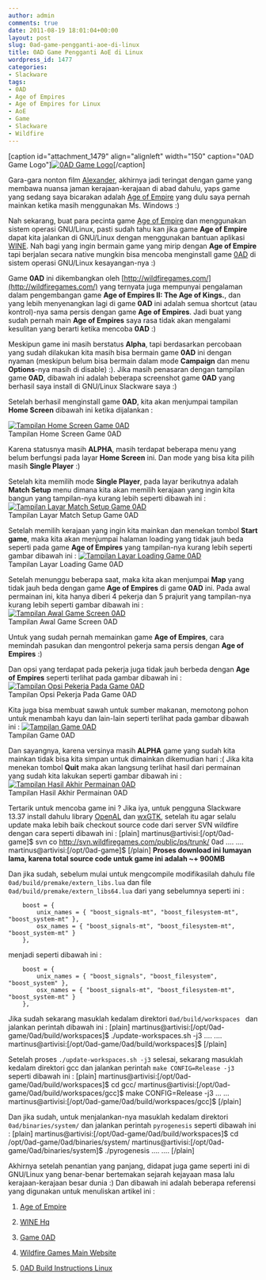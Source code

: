 ```yaml
---
author: admin
comments: true
date: 2011-08-19 18:01:04+00:00
layout: post
slug: 0ad-game-pengganti-aoe-di-linux
title: 0AD Game Pengganti AoE di Linux
wordpress_id: 1477
categories:
- Slackware
tags:
- 0AD
- Age of Empires
- Age of Empires for Linux
- AoE
- Game
- Slackware
- Wildfire
---
```


[caption id="attachment_1479" align="alignleft" width="150" caption="0AD Game Logo"][![0AD Game Logo](http://martinusadyh.web.id/wp-content/uploads/2011/08/0AD_gamelogo-150x150.png)](http://martinusadyh.web.id/wp-content/uploads/2011/08/0AD_gamelogo.png)[/caption]

Gara-gara nonton film [Alexander](http://www.imdb.com/title/tt0346491/), akhirnya jadi teringat dengan game yang membawa nuansa jaman kerajaan-kerajaan di abad dahulu, yaps game yang sedang saya bicarakan adalah [Age of Empire](http://en.wikipedia.org/wiki/Age_of_Empires) yang dulu saya pernah mainkan ketika masih menggunakan Ms. Windows :)

Nah sekarang, buat para pecinta game [Age of Empire](http://en.wikipedia.org/wiki/Age_of_Empires) dan menggunakan sistem operasi GNU/Linux, pasti sudah tahu kan jika game **Age of Empire** dapat kita jalankan di GNU/Linux dengan menggunakan bantuan aplikasi [WINE](http://www.winehq.org/).  Nah bagi yang ingin bermain game yang mirip dengan **Age of Empire** tapi berjalan secara native mungkin bisa mencoba menginstall game [0AD](http://www.wildfiregames.com/0ad/) di sistem operasi GNU/Linux kesayangan-nya :)

Game **0AD** ini dikembangkan oleh [http://wildfiregames.com/](http://wildfiregames.com/) yang ternyata juga mempunyai pengalaman dalam pengembangan game **Age of Empires II: The Age of Kings.**, dan yang lebih menyenangkan lagi di game **0AD** ini adalah semua shortcut (atau kontrol)-nya sama persis dengan game **Age of Empires**. Jadi buat yang sudah pernah main **Age of Empires** saya rasa tidak akan mengalami kesulitan yang berarti ketika mencoba **0AD** :)

Meskipun game ini masih berstatus **Alpha**, tapi berdasarkan percobaan yang sudah dilakukan kita masih bisa bermain game **0AD** ini dengan nyaman (meskipun belum bisa bermain dalam mode **Campaign** dan menu **Options**-nya masih di disable) :). Jika masih penasaran dengan tampilan game **0AD**, dibawah ini adalah beberapa screenshot game **0AD** yang berhasil saya install di GNU/Linux Slackware saya :)

Setelah berhasil menginstall game **0AD**, kita akan menjumpai tampilan **Home Screen** dibawah ini ketika dijalankan :

[![Tampilan Home Screen Game 0AD](http://martinusadyh.web.id/wp-content/gallery/tutorial/0ad-homescreen.png)](http://martinusadyh.web.id/gallery/?album=4&gallery=3&pid=124)  
Tampilan Home Screen Game 0AD
<!-- more -->
Karena statusnya masih **ALPHA**, masih terdapat beberapa menu yang belum berfungsi pada layar **Home Screen** ini. Dan mode yang bisa kita pilih masih **Single Player** :)

Setelah kita memilih mode **Single Player**, pada layar berikutnya adalah **Match Setup** menu dimana kita akan memilih kerajaan yang ingin kita bangun yang tampilan-nya kurang lebih seperti dibawah ini :
[![Tampilan Layar Match Setup Game 0AD](http://martinusadyh.web.id/wp-content/gallery/tutorial/0ad-match-setup-creen.png)](http://martinusadyh.web.id/gallery/?album=4&gallery=3&pid=126)  
Tampilan Layar Match Setup Game 0AD

Setelah memilih kerajaan yang ingin kita mainkan dan menekan tombol **Start game**, maka kita akan menjumpai halaman loading yang tidak jauh beda seperti pada game **Age of Empires** yang tampilan-nya kurang lebih seperti gambar dibawah ini :
[![Tampilan Layar Loading Game 0AD](http://martinusadyh.web.id/wp-content/gallery/tutorial/0ad-loading-creen.png)](http://martinusadyh.web.id/gallery/?album=4&gallery=3&pid=125)  
Tampilan Layar Loading Game 0AD

Setelah menunggu beberapa saat, maka kita akan menjumpai **Map** yang tidak jauh beda dengan game **Age of Empires** di game **0AD** ini. Pada awal permainan ini, kita hanya diberi 4 pekerja dan 5 prajurit yang tampilan-nya kurang lebih seperti gambar dibawah ini :
[![Tampilan Awal Game Screen 0AD](http://martinusadyh.web.id/wp-content/gallery/tutorial/0ad-game-creen.png)](http://martinusadyh.web.id/gallery/?album=4&gallery=3&pid=122)  
Tampilan Awal Game Screen 0AD

Untuk yang sudah pernah memainkan game **Age of Empires**, cara memindah pasukan dan mengontrol pekerja sama persis dengan **Age of Empires** :)

Dan opsi yang terdapat pada pekerja juga tidak jauh berbeda dengan **Age of Empires** seperti terlihat pada gambar dibawah ini :
[![Tampilan Opsi Pekerja Pada Game 0AD](http://martinusadyh.web.id/wp-content/gallery/tutorial/0ad-player-option-screen.png)](http://martinusadyh.web.id/gallery/?album=4&gallery=3&pid=127)  
Tampilan Opsi Pekerja Pada Game 0AD

Kita juga bisa membuat sawah untuk sumber makanan, memotong pohon untuk menambah kayu dan lain-lain seperti terlihat pada gambar dibawah ini :
[![Tampilan Game 0AD](http://martinusadyh.web.id/wp-content/gallery/tutorial/0ad-game-playing-screen.png)](http://martinusadyh.web.id/gallery/?album=4&gallery=3&pid=123)  
Tampilan Game 0AD

Dan sayangnya, karena versinya masih **ALPHA** game yang sudah kita mainkan tidak bisa kita simpan untuk dimainkan dikemudian hari :( Jika kita menekan tombol **Quit** maka akan langsung terlihat hasil dari permainan yang sudah kita lakukan seperti gambar dibawah ini :
[![Tampilan Hasil Akhir Permainan 0AD](http://martinusadyh.web.id/wp-content/gallery/tutorial/0ad-summary-creen.png)](http://martinusadyh.web.id/gallery/?album=4&gallery=3&pid=128)  
Tampilan Hasil Akhir Permainan 0AD

Tertarik untuk mencoba game ini ? Jika iya, untuk pengguna Slackware 13.37 install dahulu library [OpenAL](http://slackbuilds.org/repository/13.37/libraries/OpenAL/) dan [wxGTK](http://slackbuilds.org/repository/13.37/libraries/wxGTK/), setelah itu agar selalu update maka lebih baik checkout source code dari server SVN wildfire dengan cara seperti dibawah ini :
[plain]
martinus@artivisi:[/opt/0ad-game]$ svn co http://svn.wildfiregames.com/public/ps/trunk/ 0ad
....
....
martinus@artivisi:[/opt/0ad-game]$ 
[/plain]
**Proses download ini lumayan lama, karena total source code untuk game ini adalah ~+ 900MB**

Dan jika sudah, sebelum mulai untuk mengcompile modifikasilah dahulu file `0ad/build/premake/extern_libs.lua` dan file `0ad/build/premake/extern_libs64.lua` dari yang sebelumnya seperti ini :

    
    
        boost = {
            unix_names = { "boost_signals-mt", "boost_filesystem-mt", "boost_system-mt" },
            osx_names = { "boost_signals-mt", "boost_filesystem-mt", "boost_system-mt" }
        },
    



menjadi seperti dibawah ini :

    
    
        boost = {
            unix_names = { "boost_signals", "boost_filesystem", "boost_system" },
            osx_names = { "boost_signals-mt", "boost_filesystem-mt", "boost_system-mt" }
        },
    



Jika sudah sekarang masuklah kedalam direktori `0ad/build/workspaces ` dan jalankan perintah dibawah ini :
[plain]
martinus@artivisi:[/opt/0ad-game/0ad/build/workspaces]$ ./update-workspaces.sh -j3
....
....
martinus@artivisi:[/opt/0ad-game/0ad/build/workspaces]$ 
[/plain]

Setelah proses `./update-workspaces.sh -j3` selesai, sekarang masuklah kedalam direktori gcc dan jalankan perintah `make CONFIG=Release -j3` seperti dibawah ini :
[plain]
martinus@artivisi:[/opt/0ad-game/0ad/build/workspaces]$ cd gcc/
martinus@artivisi:[/opt/0ad-game/0ad/build/workspaces/gcc]$ make CONFIG=Release -j3
...
...
martinus@artivisi:[/opt/0ad-game/0ad/build/workspaces/gcc]$ 
[/plain]

Dan jika sudah, untuk menjalankan-nya masuklah kedalam direktori `0ad/binaries/system/` dan jalankan perintah `pyrogenesis` seperti dibawah ini :
[plain]
martinus@artivisi:[/opt/0ad-game/0ad/build/workspaces]$  cd /opt/0ad-game/0ad/binaries/system/
martinus@artivisi:[/opt/0ad-game/0ad/binaries/system]$  ./pyrogenesis
....
....
[/plain]

Akhirnya setelah penantian yang panjang, didapat juga game seperti ini di GNU/Linux yang benar-benar bertemakan sejarah kejayaan masa lalu kerajaan-kerajaan besar dunia :) Dan dibawah ini adalah beberapa referensi yang digunakan untuk menuliskan artikel ini :




  1. [Age of Empire](http://en.wikipedia.org/wiki/Age_of_Empires)


  2. [WINE Hq](http://www.winehq.org/)


  3. [Game 0AD](http://www.wildfiregames.com/0ad/)


  4. [Wildfire Games Main Website](http://wildfiregames.com/)


  5. [0AD Build Instructions Linux](http://trac.wildfiregames.com/wiki/BuildInstructions#Linux)


